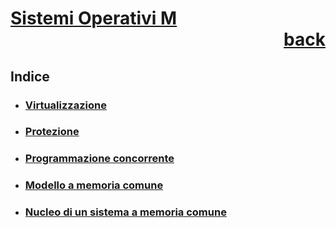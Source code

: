 

# [Sistemi Operativi M](https://www.unibo.it/it/studiare/dottorati-master-specializzazioni-e-altra-formazione/insegnamenti?codiceMateria=72947&annoAccademico=2024&codiceCorso=5826&single=True&search=True)  <div style="text-align: right"> [back](../Appunti.md) </div>

## Indice

- ### [Virtualizzazione](./Virtualizzazione.md)

- ### [Protezione](./Protezione.md)

- ### [Programmazione concorrente](./ProgrammazioneConcorrente.md)

- ### [Modello a memoria comune](./ModelloAMemoriaComune.md)

- ### [Nucleo di un sistema a memoria comune](./NucleoDiUnSistemaAMemoriaComune.md)
